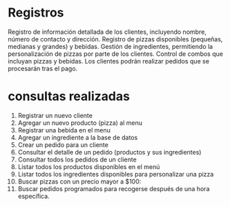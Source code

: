 # Registros
Registro de información detallada de los clientes, incluyendo nombre, número de contacto y dirección.
Registro de pizzas disponibles (pequeñas, medianas y grandes) y bebidas.
Gestión de ingredientes, permitiendo la personalización de pizzas por parte de los clientes.
Control de combos que incluyan pizzas y bebidas.
Los clientes podrán realizar pedidos que se procesarán tras el pago.
# consultas realizadas
1. Registrar un nuevo cliente
2. Agregar un nuevo producto (pizza) al menu
3. Registrar una bebida en el menu
4. Agregar un ingrediente a la base de datos
5. Crear un pedido para un cliente
6. Consultar el detalle de un pedido (productos y sus ingredientes)
7. Consultar todos los pedidos de un cliente
8. Listar todos los productos disponibles en el menú
9. Listar todos los ingredientes disponibles para personalizar una pizza
10. Buscar pizzas con un precio mayor a $100:
11. Buscar pedidos programados para recogerse después de una hora específica.
